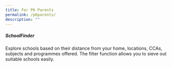 ```yaml
---
title: For P6 Parents
permalink: /p6parents/
description: ""
---
```

##### SchoolFinder
Explore schools based on their distance from your home, locations, CCAs, subjects and programmes offered. The filter function allows you to sieve out suitable schools easily.